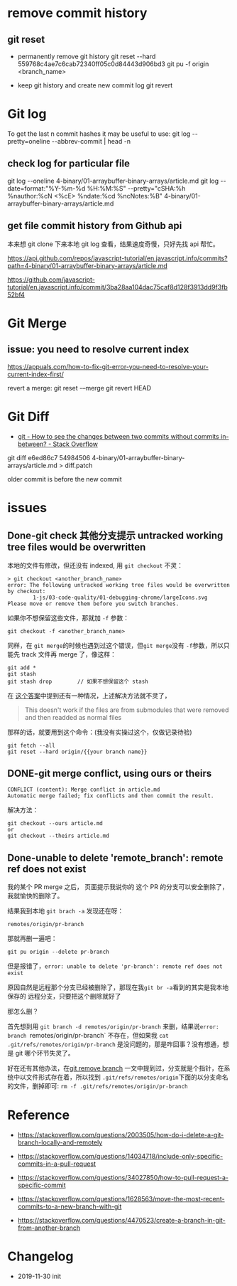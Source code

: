 # remove commit history

## git reset

- permanently remove git history
git reset --hard 559768c4ae7c6cab72340ff05c0d84443d906bd3
git pu -f origin <branch_name>

- keep git history and create new commit log
git revert


# Git log
To get the last n commit hashes it may be useful to use: git log --pretty=oneline --abbrev-commit | head -n
## check log for particular file 

git log --oneline 4-binary/01-arraybuffer-binary-arrays/article.md
git log --date=format:"%Y-%m-%d %H:%M:%S" --pretty="cSHA:%h %nauthor:%cN <%cE> %ndate:%cd %ncNotes:%B" 4-binary/01-arraybuffer-binary-arrays/article.md

## get file commit history from Github api

本来想 git clone 下来本地 git log 查看，结果速度奇慢，只好先找 api 帮忙。

https://api.github.com/repos/javascript-tutorial/en.javascript.info/commits?path=4-binary/01-arraybuffer-binary-arrays/article.md

https://github.com/javascript-tutorial/en.javascript.info/commit/3ba28aa104dac75caf8d128f3913dd9f3fb52bf4

# Git Merge

## issue: you need to resolve current index 

https://appuals.com/how-to-fix-git-error-you-need-to-resolve-your-current-index-first/

revert a merge:
git reset -–merge
git revert HEAD


# Git Diff
- [git - How to see the changes between two commits without commits in-between? - Stack Overflow](https://stackoverflow.com/questions/1191282/how-to-see-the-changes-between-two-commits-without-commits-in-between)

git diff e6ed86c7 54984506   4-binary/01-arraybuffer-binary-arrays/article.md > diff.patch

older commit is before the new commit

# issues

## Done-git check 其他分支提示 untracked working tree files would be overwritten

本地的文件有修改，但还没有 indexed, 用 `git checkout` 不灵：
```
> git checkout <another_branch_name>
error: The following untracked working tree files would be overwritten by checkout:
        1-js/03-code-quality/01-debugging-chrome/largeIcons.svg
Please move or remove them before you switch branches.
```

如果你不想保留这些文件，那就加 `-f` 参数：

```
git checkout -f <another_branch_name> 
```

同样，在 `git merge`的时候也遇到过这个错误，但`git merge`没有 `-f`参数，所以只能先 track 文件再 merge 了，像这样：

```
git add * 
git stash
git stash drop        // 如果不想保留这个 stash
```

在 [这个答案](https://stackoverflow.com/questions/17404316/the-following-untracked-working-tree-files-would-be-overwritten-by-merge-but-i)中提到还有一种情况，上述解决方法就不灵了，

> This doesn't work if the files are from submodules that were removed and then readded as normal files

那样的话，就要用到这个命令：(我没有实操过这个，仅做记录待验)

```
git fetch --all
git reset --hard origin/{{your branch name}}
```

## DONE-git merge conflict, using ours or theirs

```
CONFLICT (content): Merge conflict in article.md
Automatic merge failed; fix conflicts and then commit the result.
```
解决方法：

```
git checkout --ours article.md
or
git checkout --theirs article.md
```
## Done-unable to delete 'remote_branch': remote ref does not exist

我的某个 PR merge 之后， 页面提示我说你的 这个 PR 的分支可以安全删除了，我就愉快的删除了。

结果我到本地 `git brach -a` 发现还在呀：

```
remotes/origin/pr-branch
```

那就再删一遍吧：

```
git pu origin --delete pr-branch
```

但是报错了，`error: unable to delete 'pr-branch': remote ref does not exist`

原因自然是远程那个分支已经被删除了，那现在我`git br -a`看到的其实是我本地保存的 远程分支，只要把这个删除就好了

那怎么删？

首先想到用 `git branch -d remotes/origin/pr-branch` 来删，结果说`error: branch `remotes/origin/pr-branch` 不存在，但如果我 ```cat .git/refs/remotes/origin/pr-branch``` 是没问题的，那是咋回事？没有想通，想是 git 哪个环节失灵了。

好在还有其他办法，在[git remove branch](GIT-remove-branch.html) 一文中提到过，分支就是个指针，在系统中以文件形式存在着，所以找到 `.git/refs/remotes/origin`下面的以分支命名的文件，删掉即可: ```rm -f .git/refs/remotes/origin/pr-branch```


# Reference

- https://stackoverflow.com/questions/2003505/how-do-i-delete-a-git-branch-locally-and-remotely

- https://stackoverflow.com/questions/14034718/include-only-specific-commits-in-a-pull-request

- https://stackoverflow.com/questions/34027850/how-to-pull-request-a-specific-commit

- https://stackoverflow.com/questions/1628563/move-the-most-recent-commits-to-a-new-branch-with-git

- https://stackoverflow.com/questions/4470523/create-a-branch-in-git-from-another-branch

# Changelog
- 2019-11-30 init
